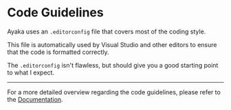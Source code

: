 # Code Guidelines

Ayaka uses an `.editorconfig` file that covers most of the coding style.

This file is automatically used by Visual Studio and other editors to ensure that the code is formatted correctly.

The `.editorconfig` isn't flawless, but should give you a good starting point to what I expect.

---

For a more detailed overview regarding the code guidelines, please refer to the [Documentation].

[Documentation]: https://xzelsius.github.io/Ayaka/contributing/code-guidelines
